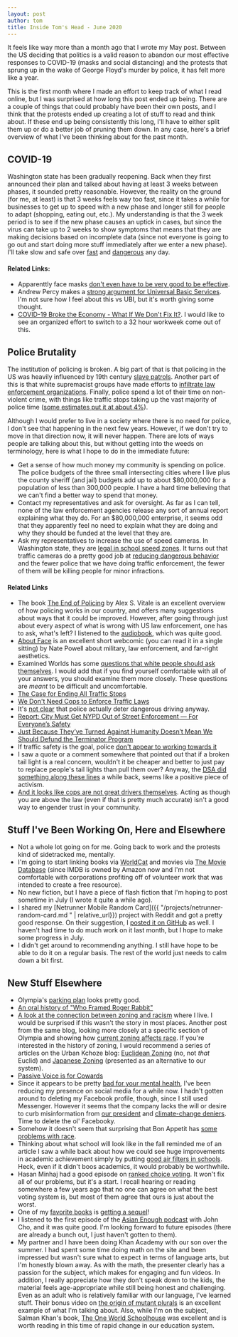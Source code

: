 ```yaml
---
layout: post
author: tom
title: Inside Tom's Head - June 2020
---
```

It feels like way more than a month ago that I wrote my May post. Between the US deciding that politics is a valid reason to abandon our most effective responses to COVID-19 (masks and social distancing) and the protests that sprung up in the wake of George Floyd's murder by police, it has felt more like a year.

This is the first month where I made an effort to keep track of what I read online, but I was surprised at how long this post ended up being. There are a couple of things that could probably have been their own posts, and I think that the protests ended up creating a lot of stuff to read and think about. If these end up being consistently this long, I'll have to either split them up or do a better job of pruning them down. In any case, here's a brief overview of what I've been thinking about for the past month.

## COVID-19
Washington state has been gradually reopening. Back when they first announced their plan and talked about having at least 3 weeks between phases, it sounded pretty reasonable. However, the reality on the ground (for me, at least) is that 3 weeks feels way too fast, since it takes a while for businesses to get up to speed with a new phase and longer still for people to adapt (shopping, eating out, etc.). My understanding is that the 3 week period is to see if the new phase causes an uptick in cases, but since the virus can take up to 2 weeks to show symptoms that means that they are making decisions based on incomplete data (since not everyone is going to go out and start doing more stuff immediately after we enter a new phase). I'll take slow and safe over [fast](https://www.local10.com/news/local/2020/07/02/coronavirus-florida-cases-covid-19-spike-record-numbers/) and [dangerous](https://www.texastribune.org/2020/07/01/coronavirus-texas-houston-hospitals-cases-surge/) any day.

#### Related Links:
- Apparenttly face masks [don't even have to be very good to be effective](https://arstechnica.com/science/2020/06/modeling-the-impact-of-face-masks-on-the-covid-19-pandemic/).
- Andrew Percy makes a [strong argument for Universal Basic Services](https://www.vox.com/2020/6/3/21275755/coronavirus-us-stimulus-economy-universal-basic-services). I'm not sure how I feel about this vs UBI, but it's worth giving some thought.
- [COVID-19 Broke the Economy - What If We Don't Fix It?](https://www.vice.com/en_us/article/qj4ka5/covid-19-broke-the-economy-what-if-we-dont-fix-it). I would like to see an organized effort to switch to a 32 hour workweek come out of this.


## Police Brutality
The institution of policing is broken. A big part of that is that policing in the US was heavily influenced by 19th century [slave patrols](https://lawenforcementmuseum.org/2019/07/10/slave-patrols-an-early-form-of-american-policing/). Another part of this is that white supremacist groups have made efforts to [infiltrate law enforcement organizations](https://www.pbs.org/newshour/nation/fbi-white-supremacists-in-law-enforcement). Finally, police spend a lot of their time on non-violent crime, with things like traffic stops taking up the vast majority of police time ([some estimates put it at about 4%](https://www.pbs.org/newshour/nation/fbi-white-supremacists-in-law-enforcement)).

Although I would prefer to live in a society where there is no need for police, I don't see that happening in the next few years. However, if we don't try to move in that direction now, it will never happen. There are lots of ways people are talking about this, but without getting into the weeds on terminology, here is what I hope to do in the immediate future:
- Get a sense of how much money my community is spending on police. The police budgets of the three small intersecting cities where I live plus the county sheriff (and jail) budgets add up to about $80,000,000 for a population of less than 300,000 people. I have a hard time believing that we can't find a better way to spend that money.
- Contact my representatives and ask for oversight. As far as I can tell, none of the law enforcement agencies release any sort of annual report explaining what they do. For an $80,000,000 enterprise, it seems odd that they apparently feel no need to explain what they are doing and why they should be funded at the level that they are.
- Ask my representatives to increase the use of speed cameras. In Washington state, they are [legal in school speed zones](https://app.leg.wa.gov/rcw/default.aspx?cite=46.63.170). It turns out that traffic cameras do a pretty good job at [reducing dangerous behavior](https://nyc.streetsblog.org/2019/10/15/speed-cameras-work-city-writes-more-tickets-but-drivers-are-getting-the-message/) and the fewer police that we have doing traffic enforcement, the fewer of them will be killing people for minor infractions.

#### Related Links
- The book [The End of Policing](https://www.worldcat.org/title/end-of-policing/oclc/1084226489) by Alex S. Vitale is an excellent overview of how policing works in our country, and offers many suggestions about ways that it could be improved. However, after going through just about every aspect of what is wrong with US law enforcement, one has to ask, what's left? I listened to the [audiobook](https://www.worldcat.org/title/end-of-policing/oclc/1084226489), which was quite good.
- [About Face](https://popula.com/2019/02/24/about-face/) is an excellent short webcomic (you can read it in a single sitting) by Nate Powell about military, law enforcement, and far-right aesthetics.
- Examined Worlds has some [questions that white people should ask themselves](https://examinedworlds.blogspot.com/2020/05/some-questions-for-white-americans-in.html?m=1). I would add that if you find yourself comfortable with all of your answers, you should examine them more closely. These questions are *meant* to be difficult and uncomfortable.
- [The Case for Ending All Traffic Stops](https://jalopnik.com/the-case-for-ending-all-traffic-stops-1843925565)
- [We Don't Need Cops to Enforce Traffic Laws](https://www.vice.com/en_us/article/g5pvgm/we-dont-need-cops-to-enforce-traffic-laws)
- It's [not clear](https://usa.streetsblog.org/2020/06/12/study-for-nearly-half-of-drivers-threat-of-police-enforcement-doesnt-deter-texting/) that police actually deter dangerous driving anyway.
- [Report: City Must Get NYPD Out of Street Enforcement — For Everyone’s Safety](https://nyc.streetsblog.org/2020/06/19/ta-report/)
- [Just Because They’ve Turned Against Humanity Doesn’t Mean We Should Defund the Terminator Program](https://www.mcsweeneys.net/articles/just-because-theyve-turned-against-humanity-doesnt-mean-we-should-defund-the-terminator-program)
- If traffic safety is the goal, police [don't appear to working towards it](https://nyc.streetsblog.org/2020/06/13/sidebar-the-nypd-is-a-terrible-vision-zero-partner/)
- I saw a quote or a comment somewhere that pointed out that if a broken tail light is a real concern, wouldn't it be cheaper and better to just pay to replace people's tail lights than pull them over? Anyway, the [DSA did something along these lines](https://www.vice.com/en_us/article/xwwkaa/the-democratic-socialists-are-here-to-fix-your-brake-lights) a while back, seems like a positive piece of activism.
- [And it looks like cops are not great drivers themselves](https://nyc.streetsblog.org/2019/04/02/s-cop-laws-officers-at-seven-more-precincts-are-recidivist-reckless-drivers/). Acting as though you are above the law (even if that is pretty much accurate) isn't a good way to engender trust in your community.

## Stuff I've Been Working On, Here and Elsewhere
- Not a whole lot going on for me. Going back to work and the protests kind of sidetracked me, mentally.
- I'm going to start linking books via [WorldCat](https://worldcat.org) and movies via [The Movie Database](https://www.themoviedb.org/) (since IMDB is owned by Amazon now and I'm not comfortable with corporations profiting off of volunteer work that was intended to create a free resource).
- No new fiction, but I have a piece of flash fiction that I'm hoping to post sometime in July (I wrote it quite a while ago).
- I shared my [Netrunner Mobile Random Card]({{ "/projects/netrunner-random-card.md " | relative_url}}) project with Reddit and got a pretty good response. On their suggestion, I [posted it on GitHub](https://github.com/pawnstorm-runner/netrunner-mobile-random-card) as well. I haven't had time to do much work on it last month, but I hope to make some progress in July.
- I didn't get around to recommending anything. I still have hope to be able to do it on a regular basis. The rest of the world just needs to calm down a bit first.

## New Stuff Elsewhere
- Olympia's [parking plan](http://olympiawa.gov/city-services/parking/parking-strategy.aspx) looks pretty good.
- [An oral history of "Who Framed Roger Rabbit"](https://io9.gizmodo.com/who-framed-roger-rabbit-an-oral-history-1843668616)
- [A look at the connection between zoning and racism](http://www.olympiatime.com/2020/06/zoning-and-race-in-olympia-wa.html) where I live. I would be surprised if this wasn't the story in most places. Another post from the same blog, looking more closely at a specific section of Olympia and showing how [current zoning affects race](http://www.olympiatime.com/2020/06/tract-105-in-olympia-or-story-of-how.html). If you're interested in the history of zoning, I would recommend a series of articles on the Urban Kchoze blog: [Euclidean Zoning](http://urbankchoze.blogspot.com/2014/04/euclidian-zoning.html) (no, not *that* Euclid) and [Japanese Zoning](http://urbankchoze.blogspot.com/2014/04/japanese-zoning.html) (presented as an alternative to our system).
- [Passive Voice is for Cowards](https://www.instagram.com/p/CAv9UpUhhlu/?igshid=1mpz2xsj1ktp3)
- Since it appears to be pretty [bad for your mental health](https://www.psychologytoday.com/us/blog/digital-world-real-world/202002/anxiety-and-social-media-use), I've been reducing my presence on social media for a while now. I hadn't gotten around to deleting my Facebook profile, though, since I still used Messenger. However it seems that the company lacks the will or desire to curb misinformation from [our president](https://www.motherjones.com/politics/2020/06/mark-zuckerberg-donald-trump/) and [climate-change deniers](https://popular.info/p/facebook-creates-fact-checking-exemption). Time to delete the ol' Facebooky.
- Somehow it doesn't seem that surprising that Bon Appetit has [some problems with race](https://www.vox.com/the-goods/21287732/bon-appetit-sohla-adam-rapoport-resigned-duckor-food-racism).
- Thinking about what school will look like in the fall reminded me of an article I saw a while back about how we could see huge improvements in academic achievement simply by putting [good air filters in schools](https://www.discovermagazine.com/environment/putting-air-filters-in-classrooms-could-give-student-performance-a-serious). Heck, even if it didn't boos academics, it would probably be worthwhile.
- Hasan Minhaj had a good episode on [ranked choice voting](https://youtu.be/MykMQfmLIro). It won't fix all of our problems, but it's a start. I recall hearing or reading somewhere a few years ago that no one can agree on what the best voting system is, but most of them agree that ours is just about the worst.
- One of my [favorite books](https://www.worldcat.org/title/this-alien-shore/oclc/1141988464) is [getting a sequel](https://www.csfriedman.com/this-virtual-night-coming-in-2020/)!
- I listened to the first episode of the [Asian Enough podcast](https://www.latimes.com/california/story/2020-03-10/asian-enough-podcast) with John Cho, and it was quite good. I'm looking forward to future episodes (there are already a bunch out, I just haven't gotten to them).
- My partner and I have been doing Khan Academy with our son over the summer. I had spent some time doing math on the site and been impressed but wasn't sure what to expect in terms of language arts, but I'm honestly blown away. As with the math, the presenter clearly has a passion for the subject, which makes for engaging and fun videos. In addition, I really appreciate how they don't speak down to the kids, the material feels age-appropriate while still being honest and challenging. Even as an adult who is relatively familiar with our language, I've learned stuff. Their bonus video on [the origin of mutant plurals](https://www.khanacademy.org/humanities/grammar/parts-of-speech-the-noun/irregular-plural-nouns-mutant-and-foreign-plurals/v/bonus-video-origin-of-the-mutant-plural-the-parts-of-speech-grammar) is an excellent example of what I'm talking about. Also, while I'm on the subject, Salman Khan's book, [The One World Schoolhouse](https://www.worldcat.org/title/one-world-schoolhouse-education-reimagined/oclc/883337416) was excellent and is worth reading in this time of rapid change in our education system.
